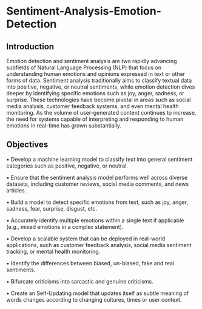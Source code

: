 # Sentiment-Analysis-Emotion-Detection
## Introduction
Emotion detection and sentiment analysis are two rapidly advancing subfields of Natural Language Processing (NLP) that focus on understanding human emotions and opinions expressed in text or other forms of data. Sentiment analysis traditionally aims to classify textual data into positive, negative, or neutral sentiments, while emotion detection dives deeper by identifying specific emotions such as joy, anger, sadness, or surprise. These technologies have become pivotal in areas such as social media analysis, customer feedback systems, and even mental health monitoring. As the volume of user-generated content continues to increase, the need for systems capable of interpreting and responding to human emotions in real-time has grown substantially.

## Objectives
• Develop a machine learning model to classify text into general sentiment categories such as positive, negative, or neutral.

• Ensure that the sentiment analysis model performs well across diverse datasets, including customer reviews, social media comments, and news articles.

• Build a model to detect specific emotions from text, such as joy, anger, sadness, fear, surprise, disgust, etc.

• Accurately identify multiple emotions within a single text if applicable (e.g., mixed emotions in a complex statement).

• Develop a scalable system that can be deployed in real-world applications, such as customer feedback analysis, social media sentiment tracking, or mental health monitoring.

• Identify the differences between biased, un-biased, fake and real sentiments.

• Bifurcate criticisms into sarcastic and genuine criticisms.

• Create an Self-Updating model that updates itself as subtle meaning of words changes according to changing cultures, times or user context.
